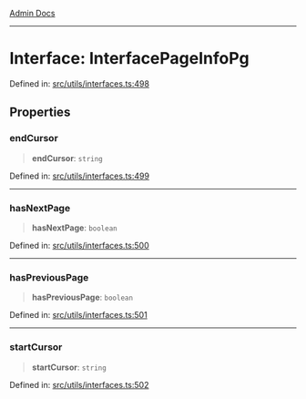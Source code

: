 [Admin Docs](/)

***

# Interface: InterfacePageInfoPg

Defined in: [src/utils/interfaces.ts:498](https://github.com/PalisadoesFoundation/talawa-admin/blob/main/src/utils/interfaces.ts#L498)

## Properties

### endCursor

> **endCursor**: `string`

Defined in: [src/utils/interfaces.ts:499](https://github.com/PalisadoesFoundation/talawa-admin/blob/main/src/utils/interfaces.ts#L499)

***

### hasNextPage

> **hasNextPage**: `boolean`

Defined in: [src/utils/interfaces.ts:500](https://github.com/PalisadoesFoundation/talawa-admin/blob/main/src/utils/interfaces.ts#L500)

***

### hasPreviousPage

> **hasPreviousPage**: `boolean`

Defined in: [src/utils/interfaces.ts:501](https://github.com/PalisadoesFoundation/talawa-admin/blob/main/src/utils/interfaces.ts#L501)

***

### startCursor

> **startCursor**: `string`

Defined in: [src/utils/interfaces.ts:502](https://github.com/PalisadoesFoundation/talawa-admin/blob/main/src/utils/interfaces.ts#L502)
